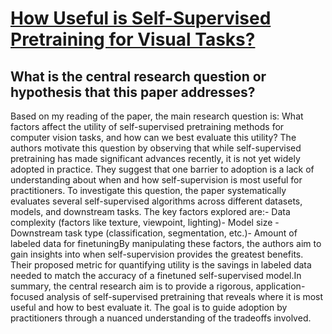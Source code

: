 # [How Useful is Self-Supervised Pretraining for Visual Tasks?](https://arxiv.org/abs/2003.14323)

## What is the central research question or hypothesis that this paper addresses?

Based on my reading of the paper, the main research question is: What factors affect the utility of self-supervised pretraining methods for computer vision tasks, and how can we best evaluate this utility? The authors motivate this question by observing that while self-supervised pretraining has made significant advances recently, it is not yet widely adopted in practice. They suggest that one barrier to adoption is a lack of understanding about when and how self-supervision is most useful for practitioners. To investigate this question, the paper systematically evaluates several self-supervised algorithms across different datasets, models, and downstream tasks. The key factors explored are:- Data complexity (factors like texture, viewpoint, lighting)- Model size - Downstream task type (classification, segmentation, etc.)- Amount of labeled data for finetuningBy manipulating these factors, the authors aim to gain insights into when self-supervision provides the greatest benefits. Their proposed metric for quantifying utility is the savings in labeled data needed to match the accuracy of a finetuned self-supervised model.In summary, the central research aim is to provide a rigorous, application-focused analysis of self-supervised pretraining that reveals where it is most useful and how to best evaluate it. The goal is to guide adoption by practitioners through a nuanced understanding of the tradeoffs involved.
